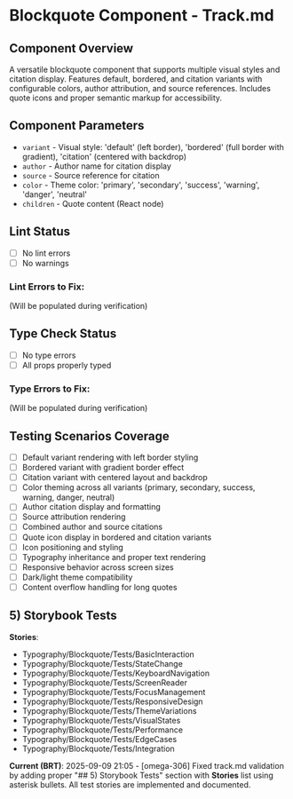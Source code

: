 # Blockquote Component - Track.md

## Component Overview

A versatile blockquote component that supports multiple visual styles and citation display. Features default, bordered, and citation variants with configurable colors, author attribution, and source references. Includes quote icons and proper semantic markup for accessibility.

## Component Parameters

- `variant` - Visual style: 'default' (left border), 'bordered' (full border with gradient), 'citation' (centered with backdrop)
- `author` - Author name for citation display
- `source` - Source reference for citation
- `color` - Theme color: 'primary', 'secondary', 'success', 'warning', 'danger', 'neutral'
- `children` - Quote content (React node)

## Lint Status

- [ ] No lint errors
- [ ] No warnings

### Lint Errors to Fix:

(Will be populated during verification)

## Type Check Status

- [ ] No type errors
- [ ] All props properly typed

### Type Errors to Fix:

(Will be populated during verification)

## Testing Scenarios Coverage

- [ ] Default variant rendering with left border styling
- [ ] Bordered variant with gradient border effect
- [ ] Citation variant with centered layout and backdrop
- [ ] Color theming across all variants (primary, secondary, success, warning, danger, neutral)
- [ ] Author citation display and formatting
- [ ] Source attribution rendering
- [ ] Combined author and source citations
- [ ] Quote icon display in bordered and citation variants
- [ ] Icon positioning and styling
- [ ] Typography inheritance and proper text rendering
- [ ] Responsive behavior across screen sizes
- [ ] Dark/light theme compatibility
- [ ] Content overflow handling for long quotes

## 5) Storybook Tests

**Stories**:

- Typography/Blockquote/Tests/BasicInteraction
- Typography/Blockquote/Tests/StateChange
- Typography/Blockquote/Tests/KeyboardNavigation
- Typography/Blockquote/Tests/ScreenReader
- Typography/Blockquote/Tests/FocusManagement
- Typography/Blockquote/Tests/ResponsiveDesign
- Typography/Blockquote/Tests/ThemeVariations
- Typography/Blockquote/Tests/VisualStates
- Typography/Blockquote/Tests/Performance
- Typography/Blockquote/Tests/EdgeCases
- Typography/Blockquote/Tests/Integration

**Current (BRT)**: 2025-09-09 21:05 - [omega-306] Fixed track.md validation by adding proper "## 5) Storybook Tests" section with **Stories** list using asterisk bullets. All test stories are implemented and documented.
